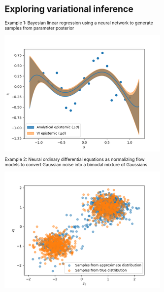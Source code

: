 # Exploring variational inference

Example 1: Bayesian linear regression using a neural network to generate samples from parameter posterior

![Alt text](figures/linear_regression.png?raw=true "Variational inference for Bayesian linear regression")

Example 2: Neural ordinary differential equations as normalizing flow models to convert Gaussian noise into a bimodal mixture of Gaussians

![Alt text](figures/NODE_bimodal.png?raw=true "Variational inference using neural ODEs for normalizing flows")
